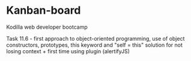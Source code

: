 # Kanban-board

Kodilla web developer bootcamp

Task 11.6 - first approach to object-oriented programming, use of object constructors, prototypes, this keyword and "self = this" solution for not losing context + first time using plugin (alertifyJS)